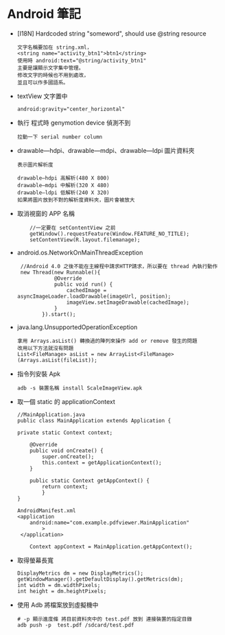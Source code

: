 # Android 筆記

-  [I18N] Hardcoded string "someword", should use @string resource

	```
   文字名稱要加在 string.xml，
   <string name="activity_btn1">btn1</string>
   使用時 android:text="@string/activity_btn1"
   主要是讓顯示文字集中管理。
   修改文字的時候也不用到處改，
   並且可以作多國語系。  
	```
	
- textView 文字置中
	
	```
	android:gravity="center_horizontal"
	```
	
- 執行 程式時 genymotion device 偵測不到

	```
	拉動一下 serial number column
	```
	
- drawable—hdpi、drawable—mdpi、drawable—ldpi 圖片資料夾

	```
	表示圖片解析度
	
	drawable—hdpi 高解析(480 X 800)
	drawable—mdpi 中解析(320 X 480)
	drawable—ldpi 低解析(240 X 320)
	如果將圖片放到不對的解析度資料夾，圖片會被放大
	
	```
	
- 取消視窗的 APP 名稱

	```
	    //一定要在 setContentView 之前
		getWindow().requestFeature(Window.FEATURE_NO_TITLE);
		setContentView(R.layout.filemanage);
	```
- android.os.NetworkOnMainThreadException

	```
	 //Android 4.0 之後不能在主線程中請求HTTP請求，所以要在 thread 內執行動作
	 new Thread(new Runnable(){
                @Override
                public void run() {
                    cachedImage = asyncImageLoader.loadDrawable(imageUrl, position);
                    imageView.setImageDrawable(cachedImage);
                }
            }).start();
	```
- java.lang.UnsupportedOperationException

	```
   拿用 Arrays.asList() 轉換過的陣列來操作 add or remove 發生的問題
   改用以下方法就沒有問題
	List<FileManage> asList = new ArrayList<FileManage>(Arrays.asList(fileList));
   
	```
- 指令列安裝 Apk

	```
	adb -s 裝置名稱 install ScaleImageView.apk
	```
	
- 取一個 static 的 applicationContext

	```
	//MainApplication.java
	public class MainApplication extends Application {

	private static Context context;

		@Override
		public void onCreate() {
			super.onCreate();
			this.context = getApplicationContext();
		}

		public static Context getAppContext() {
			return context;
			}
	}
	```
	
	```
	AndroidManifest.xml
	<application
        android:name="com.example.pdfviewer.MainApplication"
			>
	 </application>
	```
	
	```
		Context appContext = MainApplication.getAppContext();
	```
	
- 取得螢幕長寬

	```
	DisplayMetrics dm = new DisplayMetrics();
	getWindowManager().getDefaultDisplay().getMetrics(dm);    
	int width = dm.widthPixels;    
	int height = dm.heightPixels;  
	```
- 使用 Adb 將檔案放到虛擬機中

	```
	# -p 顯示進度條 將目前資料夾中的 test.pdf 放到 連接裝置的指定目錄
	adb push -p  test.pdf /sdcard/test.pdf
	```	
